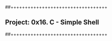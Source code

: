 ##++++++++++++++++++++++++++++++++++ 
## Project:  0x16. C - Simple Shell
##++++++++++++++++++++++++++++++++++ 
